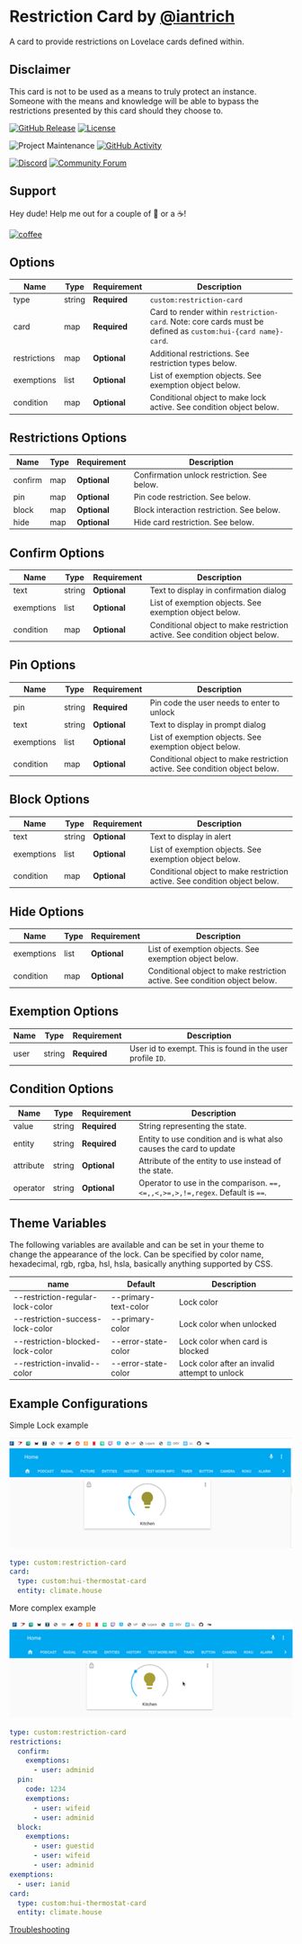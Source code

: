 # Restriction Card by [@iantrich](https://www.github.com/iantrich)

A card to provide restrictions on Lovelace cards defined within.

## Disclaimer

This card is not to be used as a means to truly protect an instance. Someone with the means and knowledge will be able to bypass the restrictions presented by this card should they choose to.

[![GitHub Release][releases-shield]][releases]
[![License][license-shield]](LICENSE.md)

![Project Maintenance][maintenance-shield]
[![GitHub Activity][commits-shield]][commits]

[![Discord][discord-shield]][discord]
[![Community Forum][forum-shield]][forum]

## Support

Hey dude! Help me out for a couple of :beers: or a :coffee:!

[![coffee](https://www.buymeacoffee.com/assets/img/custom_images/black_img.png)](https://www.buymeacoffee.com/zJtVxUAgH)

## Options

| Name         | Type   | Requirement  | Description                                                                                                  |
| ------------ | ------ | ------------ | ------------------------------------------------------------------------------------------------------------ |
| type         | string | **Required** | `custom:restriction-card`                                                                                    |
| card         | map    | **Required** | Card to render within `restriction-card`. Note: core cards must be defined as `custom:hui-{card name}-card`. |
| restrictions | map    | **Optional** | Additional restrictions. See restriction types below.                                                        |
| exemptions   | list   | **Optional** | List of exemption objects. See exemption object below.                                                       |
| condition    | map    | **Optional** | Conditional object to make lock active. See condition object below.                                          |

## Restrictions Options

| Name    | Type | Requirement  | Description                                 |
| ------- | ---- | ------------ | ------------------------------------------- |
| confirm | map  | **Optional** | Confirmation unlock restriction. See below. |
| pin     | map  | **Optional** | Pin code restriction. See below.            |
| block   | map  | **Optional** | Block interaction restriction. See below.   |
| hide    | map  | **Optional** | Hide card restriction. See below.           |

## Confirm Options

| Name       | Type   | Requirement  | Description                                                                |
| ---------- | ------ | ------------ | -------------------------------------------------------------------------- |
| text       | string | **Optional** | Text to display in confirmation dialog                                     |
| exemptions | list   | **Optional** | List of exemption objects. See exemption object below.                     |
| condition  | map    | **Optional** | Conditional object to make restriction active. See condition object below. |

## Pin Options

| Name       | Type   | Requirement  | Description                                                                |
| ---------- | ------ | ------------ | -------------------------------------------------------------------------- |
| pin        | string | **Required** | Pin code the user needs to enter to unlock                                 |
| text       | string | **Optional** | Text to display in prompt dialog                                           |
| exemptions | list   | **Optional** | List of exemption objects. See exemption object below.                     |
| condition  | map    | **Optional** | Conditional object to make restriction active. See condition object below. |

## Block Options

| Name       | Type   | Requirement  | Description                                                                |
| ---------- | ------ | ------------ | -------------------------------------------------------------------------- |
| text       | string | **Optional** | Text to display in alert                                                   |
| exemptions | list   | **Optional** | List of exemption objects. See exemption object below.                     |
| condition  | map    | **Optional** | Conditional object to make restriction active. See condition object below. |

## Hide Options

| Name       | Type | Requirement  | Description                                                                |
| ---------- | ---- | ------------ | -------------------------------------------------------------------------- |
| exemptions | list | **Optional** | List of exemption objects. See exemption object below.                     |
| condition  | map  | **Optional** | Conditional object to make restriction active. See condition object below. |

## Exemption Options

| Name | Type   | Requirement  | Description                                                |
| ---- | ------ | ------------ | ---------------------------------------------------------- |
| user | string | **Required** | User id to exempt. This is found in the user profile `ID`. |

## Condition Options

| Name      | Type   | Requirement  | Description                                                                   |
| --------- | ------ | ------------ | ----------------------------------------------------------------------------- |
| value     | string | **Required** | String representing the state.                                                |
| entity    | string | **Required** | Entity to use condition and is what also causes the card to update            |
| attribute | string | **Optional** | Attribute of the entity to use instead of the state.                          |
| operator  | string | **Optional** | Operator to use in the comparison. `==,<=,,<,>=,>,!=,regex`. Default is `==`. |

## Theme Variables

The following variables are available and can be set in your theme to change the appearance of the lock.
Can be specified by color name, hexadecimal, rgb, rgba, hsl, hsla, basically anything supported by CSS.

| name                             | Default              | Description                                   |
| -------------------------------- | -------------------- | --------------------------------------------- |
| --restriction-regular-lock-color | --primary-text-color | Lock color                                    |
| --restriction-success-lock-color | --primary-color      | Lock color when unlocked                      |
| --restriction-blocked-lock-color | --error-state-color  | Lock color when card is blocked               |
| --restriction-invalid--color     | --error-state-color  | Lock color after an invalid attempt to unlock |

## Example Configurations

Simple Lock example

![lock](lock.gif)

```yaml
type: custom:restriction-card
card:
  type: custom:hui-thermostat-card
  entity: climate.house
```

More complex example

![complex](pin.gif)

```yaml
type: custom:restriction-card
restrictions:
  confirm:
    exemptions:
      - user: adminid
  pin:
    code: 1234
    exemptions:
      - user: wifeid
      - user: adminid
  block:
    exemptions:
      - user: guestid
      - user: wifeid
      - user: adminid
exemptions:
  - user: ianid
card:
  type: custom:hui-thermostat-card
  entity: climate.house
```

[Troubleshooting](https://github.com/thomasloven/hass-config/wiki/Lovelace-Plugins)

[commits-shield]: https://img.shields.io/github/commit-activity/y/custom-cards/restriction-card.svg?style=for-the-badge
[commits]: https://github.com/custom-cards/restriction-card/commits/master
[discord]: https://discord.gg/5e9yvq
[discord-shield]: https://img.shields.io/discord/330944238910963714.svg?style=for-the-badge
[forum-shield]: https://img.shields.io/badge/community-forum-brightgreen.svg?style=for-the-badge
[forum]: https://community.home-assistant.io/c/projects/frontend
[license-shield]: https://img.shields.io/github/license/custom-cards/restriction-card.svg?style=for-the-badge
[maintenance-shield]: https://img.shields.io/maintenance/yes/2019.svg?style=for-the-badge
[releases-shield]: https://img.shields.io/github/release/custom-cards/restriction-card.svg?style=for-the-badge
[releases]: https://github.com/custom-cards/restriction-card/releases
